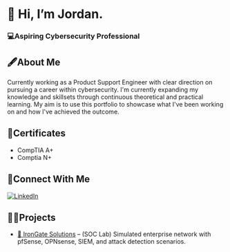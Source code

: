 # 👋 Hi, I’m Jordan.
### 💻Aspiring Cybersecurity Professional
## 🖋️About Me
Currently working as a Product Support Engineer with clear direction on pursuing a career within cybersecurity. I'm currently expanding my knowledge and skillsets through continuous theoretical and practical learning. My aim is to use this portfolio to showcase what I've been working on and how I've achieved the outcome. 

## 📄Certificates
- CompTIA A+
- Comptia N+

## 🔗Connect With Me
[![LinkedIn](https://img.icons8.com/glyph-neue/64/228BE6/linkedin.png)](https://www.linkedin.com/in/jordan-abbott-197377346/)
## 👨‍🏫Projects
- [🔐 IronGate Solutions](https://github.com/JECS2025/SOC-Lab) – (SOC Lab) Simulated enterprise network with pfSense, OPNsense, SIEM, and attack detection scenarios.

<!---
JECS2025/JECS2025 is a ✨ special ✨ repository because its `README.md` (this file) appears on your GitHub profile.
You can click the Preview link to take a look at your changes.
--->
